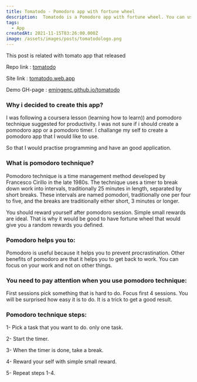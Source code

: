 ```yaml
---
title: Tomatodo - Pomodoro app with fortune wheel
description:  Tomatodo is a Pomodoro app with fortune wheel. You can use it to track your work time. It is a simple and easy to use Pomodoro app. You can reware your work time and get a random fortune.
tags:
  - App
createdAt: 2021-11-15T03:26:00.000Z
image: /assets/images/posts/tomatodologo.png
---
```


<blog-notification type="warning">This post is related with tomato app that released </blog-notification>


<smart-image src="/assets/images/posts/tomatodologo.png"></smart-image>

Repo link : <a target='blank' href="https://github.com/emingenc/tomatodo">tomatodo</a>

Site link : <a target='blank' href="https://tomatodo.web.app">tomatodo.web.app</a>

Demo GH-page : <a target='blank' href="https://emingenc.github.io/tomatodo">emingenc.github.io/tomatodo</a>


### Why i decided to create this app?

I was following a coursera lesson (learning how to learn)) and pomodoro technique suggested for productivity. I was not sure if i should create a pomodoro app or a pomodoro timer. I challange my self to create a pomodoro app that I would like to use.

So that I would practise programming and have an good application.

### What is pomodoro technique?

Pomodoro technique is a time management method developed by Francesco Cirillo in the late 1980s. The technique uses a timer to break down work into intervals, traditionally 25 minutes in length, separated by short breaks. These intervals are named pomodori, traditionally one per four to five, and the breaks are traditionally either short, 3 minutes or longer.

You should reward yourself after pomodoro session. Simple small rewards are ideal. That is why it would be good to have fortune wheel that would give you a random rewards you defined.

### Pomodoro helps you to:

Pomodoro is useful because it helps you to prevent procrastination.
Other benefits of pomodoro are that it helps you to get back to work. You can focus on your work and not on other things.


### You need to pay attention when you use pomodoro technique:

First sessions pick something that is hard to do. Focus first 4 sessions. 
You will be surprised how easy it is to do. It is a trick to get a good result.

<smart-image src="/assets/images/posts/tomatodo.png"></smart-image>

### Pomodoro technique steps:

1- Pick a task that you want to do. only one task.

2- Start the timer.

3- When the timer is done, take a break.

4- Reward your self with simple small reward.

5- Repeat steps 1-4.





